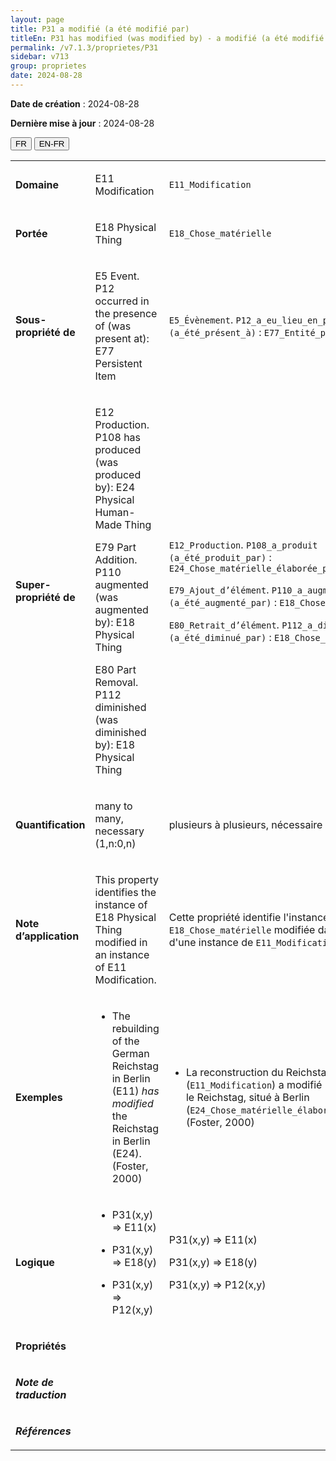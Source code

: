 ```yaml
---
layout: page
title: P31 a modifié (a été modifié par)
titleEn: P31 has modified (was modified by) - a modifié (a été modifié par)
permalink: /v7.1.3/proprietes/P31
sidebar: v713
group: proprietes
date: 2024-08-28
---
```


**Date de création** : 2024-08-28

**Dernière mise à jour** : 2024-08-28

<div class="lang-buttons">
 <button id="fr" class="activate">FR</button>
 <button id="en-fr">EN-FR</button>
</div>

<table>
<tbody>
<tr>
<td><p><strong>Domaine</strong></p></td>
<td class="en">
<p>E11 Modification</p>
</td>
<td>
<p><code class="language-plaintext highlighter-rouge">E11_Modification</code></p>
</td>
</tr>
<tr>
<td><p><strong>Portée</strong></p></td>
<td class="en">
<p>E18 Physical Thing</p>
</td>
<td>
<p><code class="language-plaintext highlighter-rouge">E18_Chose_matérielle</code></p>
</td>
</tr>
<tr>
<td><p><strong>Sous-propriété de</strong></p></td>
<td class="en">
<p>E5 Event. P12 occurred in the presence of (was present at): E77 Persistent Item</p>
</td>
<td>
<p><code class="language-plaintext highlighter-rouge">E5_Évènement</code>. <code class="language-plaintext highlighter-rouge">P12_a_eu_lieu_en_présence_de (a_été_présent_à)</code> : <code class="language-plaintext highlighter-rouge">E77_Entité_persistante</code></p>
</td>
</tr>
<tr>
<td><p><strong>Super-propriété de</strong></p></td>
<td class="en">
<p>E12 Production. P108 has produced (was produced by): E24 Physical Human-Made Thing</p>
<p>E79 Part Addition. P110 augmented (was augmented by): E18 Physical Thing</p>
<p>E80 Part Removal. P112 diminished (was diminished by): E18 Physical Thing</p>
</td>
<td>
<p><code class="language-plaintext highlighter-rouge">E12_Production</code>. <code class="language-plaintext highlighter-rouge">P108_a_produit (a_été_produit_par)</code> : <code class="language-plaintext highlighter-rouge">E24_Chose_matérielle_élaborée_par_l’humain</code></p>
<p><code class="language-plaintext highlighter-rouge">E79_Ajout_d’élément</code>. <code class="language-plaintext highlighter-rouge">P110_a_augmenté (a_été_augmenté_par)</code> : <code class="language-plaintext highlighter-rouge">E18_Chose_matérielle</code></p>
<p><code class="language-plaintext highlighter-rouge">E80_Retrait_d’élément</code>. <code class="language-plaintext highlighter-rouge">P112_a_diminué (a_été_diminué_par)</code> : <code class="language-plaintext highlighter-rouge">E18_Chose_matérielle</code></p>
</td>
</tr>
<tr>
<td><p><strong>Quantification</strong></p></td>
<td class="en">
<p>many to many, necessary (1,n:0,n)</p>
</td>
<td>
<p>plusieurs à plusieurs, nécessaire (1,n:0,n)</p>
</td>
</tr>
<tr>
<td><p><strong>Note d’application</strong></p></td>
<td class="en">
<p>This property identifies the instance of E18 Physical Thing modified in an instance of E11 Modification.</p>
</td>
<td>
<p>Cette propriété identifie l'instance de <code class="language-plaintext highlighter-rouge">E18_Chose_matérielle</code> modifiée dans le cadre d'une instance de <code class="language-plaintext highlighter-rouge">E11_Modification</code>.</p>
</td>
</tr>
<tr>
<td><p><strong>Exemples</strong></p></td>
<td class="en">
<ul>
<li><p>The rebuilding of the German Reichstag in Berlin (E11) <em>has modified</em> the Reichstag in Berlin (E24). (Foster, 2000)</p>
</li>
</ul>
</td>
<td>
<ul>
<li><p>La reconstruction du Reichstag (<code class="language-plaintext highlighter-rouge">E11_Modification</code>) a modifié (<code class="language-plaintext highlighter-rouge">P31_a_modifié</code>) le Reichstag, situé à Berlin (<code class="language-plaintext highlighter-rouge">E24_Chose_matérielle_élaborée_par_l’humain</code>) (Foster, 2000)</p>
</li>
</ul>
</td>
</tr>
<tr>
<td><p><strong>Logique</strong></p></td>
<td class="en">
<ul>
<li><p>P31(x,y) ⇒ E11(x)</p>
</li>
<li><p>P31(x,y) ⇒ E18(y) </p>
</li>
<li><p>P31(x,y) ⇒ P12(x,y)</p>
</li>
</ul>
</td>
<td>
<p>P31(x,y) ⇒ E11(x)</p>
<p>P31(x,y) ⇒ E18(y)</p>
<p>P31(x,y) ⇒ P12(x,y)</p>
</td>
</tr>
<tr>
<td><p><strong>Propriétés</strong></p></td>
<td class="en">
</td>
<td>
</td>
</tr>
<tr>
<td><p><strong><em>Note de traduction</em></strong></p></td>
<td colspan="2">
</td>
</tr>
<tr>
<td><p><strong><em>Références</em></strong></p></td>
<td colspan="2">
<p><em></em></p>
</td>
</tr>
</tbody>
</table>
